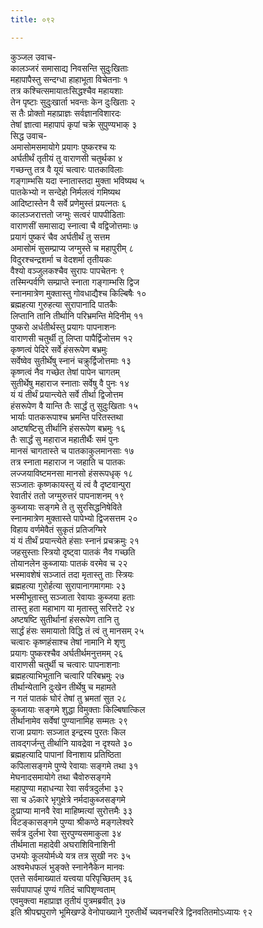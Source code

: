 ```yaml
---
title: ०९२

---
```

कुञ्जल उवाच-  
कालञ्जरं समासाद्य निवसन्ति सुदुःखिताः  
महापापैस्तु सन्दग्धा हाहाभूता विचेतनाः १  
तत्र कश्चित्समायातःसिद्धश्चैव महायशाः  
तेन पृष्टाः सुदुःखार्ता भवन्तः केन दुःखिताः २  
स तैः प्रोक्तो महाप्राज्ञः सर्वज्ञानविशारदः  
तेषां ज्ञात्वा महापापं कृपां चक्रे सुपुण्यभाक् ३  
सिद्ध उवाच-  
अमासोमसमायोगे प्रयागः पुष्करश्च यः  
अर्घतीर्थं तृतीयं तु वाराणसी चतुर्थका ४  
गच्छन्तु तत्र वै यूयं चत्वारः पातकाविलाः  
गङ्गाम्भसि यदा स्नातास्तदा मुक्ता भविष्यथ ५  
पातकेभ्यो न सन्देहो निर्मलत्वं गमिष्यथ  
आदिष्टास्तेन वै सर्वे प्रणेमुस्तं प्रयत्नतः ६  
कालञ्जरात्ततो जग्मुः सत्वरं पापपीडिताः  
वाराणसीं समासाद्य स्नात्वा चै वद्विजोत्तमाः ७  
प्रयागं पुष्करं चैव अर्घतीर्थं तु सत्तम  
अमासोमं सुसम्प्राप्य जग्मुस्ते च महापुरीम् ८  
विदुरश्चन्द्रशर्मा च वेदशर्मा तृतीयकः  
वैश्यो वञ्जुलकश्चैव सुरापः पापचेतनः ९  
तस्मिन्पर्वणि सम्प्राप्ते स्नाता गङ्गाम्भसि द्विज  
स्नानमात्रेण मुक्तास्तु गोवधाद्यैश्च किल्बिषैः १०  
ब्रह्महत्या गुरुहत्या सुरापानादि पातकैः  
लिप्तानि तानि तीर्थानि परिभ्रमन्ति मेदिनीम् ११  
पुष्करो अर्धतीर्थस्तु प्रयागः पापनाशनः  
वाराणसी चतुर्थी तु लिप्ता पापैर्द्विजोत्तम १२  
कृष्णत्वं पेदिरे सर्वे हंसरूपेण बभ्रमुः  
सर्वेष्वेव सुतीर्थेषु स्नानं चक्रुर्द्विजोत्तमाः १३  
कृष्णत्वं नैव गच्छेत तेषां पापेन चागतम्  
सुतीर्थेषु महाराज स्नाताः सर्वेषु वै पुनः १४  
यं यं तीर्थं प्रयान्त्येते सर्वे तीर्था द्विजोत्तम  
हंसरूपेण वै यान्ति तैः सार्द्धं तु सुदुःखिताः १५  
भार्याः पातकरूपाश्च भ्रमन्ति परितस्तथा  
अष्टषष्टिसु तीर्थानि हंसरूपेण बभ्रमुः १६  
तैः सार्द्धं सु महाराज महातीर्थैः समं पुनः  
मानसं चागतास्ते च पातकाकुलमानसाः १७  
तत्र स्नाता महाराज न जहाति च पातकः  
लज्जयाविष्टमनसा मानसो हंसरूपधृक् १८  
सञ्जातः कृष्णकायस्तु यं त्वं वै दृष्टवान्पुरा  
रेवातीरं ततो जग्मुरुत्तरं पापनाशनम् १९  
कुब्जायाः सङ्गमे ते तु सुरसिद्धनिषेविते  
स्नानमात्रेण मुक्तास्ते पापेभ्यो द्विजसत्तम २०  
विहाय वर्णमेवैतं सुकृतं प्रतिजग्मिरे  
यं यं तीर्थं प्रयान्त्येते हंसाः स्नानं प्रचक्रमुः २१  
जहसुस्ताः स्त्रियो दृष्ट्वा पातकं नैव गच्छति  
तोयानलेन कुब्जायाः पातकं वरमेव च २२  
भस्मावशेषं सञ्जातं तदा मृतास्तु ताः स्त्रियः  
ब्रह्महत्या गुरोर्हत्या सुरापानागमागमाः २३  
भस्मीभूतास्तु सञ्जाता रेवायाः कुब्जया हताः  
तास्तु हता महाभाग या मृतास्तु सरित्तटे २४  
अष्टषष्टि सुतीर्थानां हंसरूपेण तानि तु  
सार्द्धं हंसः समायातो विद्धि तं त्वं तु मानसम् २५  
चत्वारः कृष्णहंसाश्च तेषां नामानि मे शृणु  
प्रयागः पुष्करश्चैव अर्घतीर्थमनुत्तमम् २६  
वाराणसी चतुर्थी च चत्वारः पापनाशनाः  
ब्रह्महत्याभिभूतानि चत्वारि परिबभ्रमुः २७  
तीर्थान्येतानि दुःखेन तीर्थेषु च महामते  
न गतं पातकं घोरं तेषां तु भ्रमतां सुत २८  
कुब्जायाः सङ्गमे शुद्धा विमुक्ताः किल्बिषात्किल  
तीर्थानामेव सर्वेषां पुण्यानामिह सम्मतः २९  
राजा प्रयागः सञ्जात इन्द्रस्य पुरतः किल  
तावद्गर्जन्तु तीर्थानि यावद्रेवा न दृश्यते ३०  
ब्रह्महत्यादि पापानां विनाशाय प्रतिष्ठिता  
कपिलासङ्गमे पुण्ये रेवायाः सङ्गमे तथा ३१  
मेघनादसमायोगे तथा चैवोरुसङ्गमे  
महापुण्या महाधन्या रेवा सर्वत्रदुर्लभा ३२  
सा च ॐकारे भृगुक्षेत्रे नर्मदाकुब्जसङ्गमे  
दुःप्राप्या मानवै रेवा माहिष्मत्यां सुरोत्तमैः ३३  
विटङ्कासङ्गमे पुण्या श्रीकण्ठे मङ्गलेश्वरे  
सर्वत्र दुर्लभा रेवा सुरपुण्यसमाकुला ३४  
तीर्थमाता महादेवी अघराशिविनाशिनी  
उभयोः कूलयोर्मध्ये यत्र तत्र सुखी नरः ३५  
अश्वमेधफलं भुङ्क्ते स्नानेनैकेन मानवः  
एतत्ते सर्वमाख्यातं यत्त्वया परिपृच्छितम् ३६  
सर्वपापापहं पुण्यं गतिदं चापिशृण्वताम्  
एवमुक्त्वा महाप्राज्ञ तृतीयं पुत्रमब्रवीत् ३७  
 इति श्रीपद्मपुराणे भूमिखण्डे वेनोपाख्याने गुरुतीर्थे च्यवनचरित्रे द्विनवतितमोऽध्यायः ९२